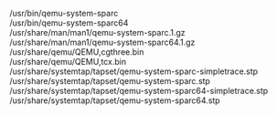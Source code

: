 /usr/bin/qemu-system-sparc  
/usr/bin/qemu-system-sparc64  
/usr/share/man/man1/qemu-system-sparc.1.gz  
/usr/share/man/man1/qemu-system-sparc64.1.gz  
/usr/share/qemu/QEMU,cgthree.bin  
/usr/share/qemu/QEMU,tcx.bin  
/usr/share/systemtap/tapset/qemu-system-sparc-simpletrace.stp  
/usr/share/systemtap/tapset/qemu-system-sparc.stp  
/usr/share/systemtap/tapset/qemu-system-sparc64-simpletrace.stp  
/usr/share/systemtap/tapset/qemu-system-sparc64.stp  
